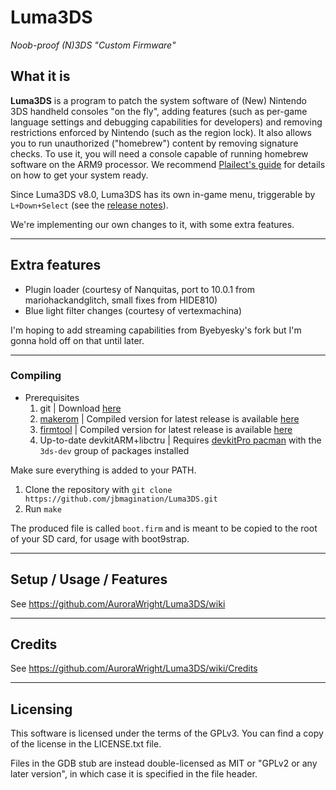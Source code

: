 # Luma3DS
*Noob-proof (N)3DS "Custom Firmware"*

## What it is

**Luma3DS** is a program to patch the system software of (New) Nintendo 3DS handheld consoles "on the fly", adding features (such as per-game language settings and debugging capabilities for developers) and removing restrictions enforced by Nintendo (such as the region lock).
It also allows you to run unauthorized ("homebrew") content by removing signature checks.
To use it, you will need a console capable of running homebrew software on the ARM9 processor. We recommend [Plailect's guide](https://3ds.hacks.guide/) for details on how to get your system ready.

Since Luma3DS v8.0, Luma3DS has its own in-game menu, triggerable by `L+Down+Select` (see the [release notes](https://github.com/AuroraWright/Luma3DS/releases/tag/v8.0)).

We're implementing our own changes to it, with some extra features.

---

## Extra features

- Plugin loader (courtesy of Nanquitas, port to 10.0.1 from mariohackandglitch, small fixes from HIDE810)
- Blue light filter changes (courtesy of vertexmachina)

I'm hoping to add streaming capabilities from Byebyesky's fork but I'm gonna hold off on that until later.

---

### Compiling
* Prerequisites
    1. git | Download [here](https://git-scm.com)
    2. [makerom](https://github.com/jakcron/Project_CTR) | Compiled version for latest release is available [here](https://github.com/jbmagination/Luma3DS/releases/tag/compile)
    3. [firmtool](https://github.com/TuxSH/firmtool) | Compiled version for latest release is available [here](https://github.com/jbmagination/Luma3DS/releases/tag/compile)
    4. Up-to-date devkitARM+libctru | Requires [devkitPro pacman](https://devkitpro.org/wiki/devkitPro_pacman) with the `3ds-dev` group of packages installed
  
Make sure everything is added to your PATH.
    
1. Clone the repository with `git clone https://github.com/jbmagination/Luma3DS.git`
2. Run `make`
    
The produced file is called `boot.firm` and is meant to be copied to the root of your SD card, for usage with boot9strap.

---

## Setup / Usage / Features

See https://github.com/AuroraWright/Luma3DS/wiki

---

## Credits

See https://github.com/AuroraWright/Luma3DS/wiki/Credits

---

## Licensing

This software is licensed under the terms of the GPLv3.
You can find a copy of the license in the LICENSE.txt file.

Files in the GDB stub are instead double-licensed as MIT or "GPLv2 or any later version", in which case it is specified in the file header.

